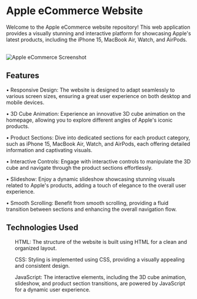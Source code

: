 <h1> Apple eCommerce Website </h1>
Welcome to the Apple eCommerce website repository! This web application provides a visually stunning and interactive platform for showcasing Apple's latest products, including the iPhone 15, MacBook Air, Watch, and AirPods.
<br/><br/>

![Apple eCommerce Screenshot](https://github.com/cdsapp01110/appleecommerce/assets/145883353/1477527b-6e87-4b9a-94dc-398f579ab46a)


<h2> Features </h2>
• Responsive Design: The website is designed to adapt seamlessly to various screen sizes, ensuring a great user experience on both desktop and mobile devices.

• 3D Cube Animation: Experience an innovative 3D cube animation on the homepage, allowing you to explore different angles of Apple's iconic products.

• Product Sections: Dive into dedicated sections for each product category, such as iPhone 15, MacBook Air, Watch, and AirPods, each offering detailed information and captivating visuals.

• Interactive Controls: Engage with interactive controls to manipulate the 3D cube and navigate through the product sections effortlessly.

• Slideshow: Enjoy a dynamic slideshow showcasing stunning visuals related to Apple's products, adding a touch of elegance to the overall user experience.

• Smooth Scrolling: Benefit from smooth scrolling, providing a fluid transition between sections and enhancing the overall navigation flow.

<h2> Technologies Used </h2>

<ul> HTML: The structure of the website is built using HTML for a clean and organized layout. </ul>

<ul> CSS: Styling is implemented using CSS, providing a visually appealing and consistent design. </ul>

<ul> JavaScript: The interactive elements, including the 3D cube animation, slideshow, and product section transitions, are powered by JavaScript for a dynamic user experience. </ul>
